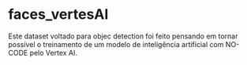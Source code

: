 # faces_vertesAI
Este dataset voltado para objec detection foi feito pensando em tornar possível o treinamento de um modelo de inteligência artificial com NO-CODE pelo Vertex AI.
